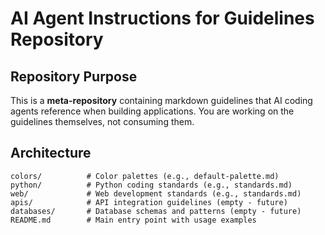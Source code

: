 # AI Agent Instructions for Guidelines Repository

## Repository Purpose

This is a **meta-repository** containing markdown guidelines that AI coding agents reference when building applications. You are working on the guidelines themselves, not consuming them.

## Architecture

```
colors/          # Color palettes (e.g., default-palette.md)
python/          # Python coding standards (e.g., standards.md)
web/             # Web development standards (e.g., standards.md)
apis/            # API integration guidelines (empty - future)
databases/       # Database schemas and patterns (empty - future)
README.md        # Main entry point with usage examples
```

